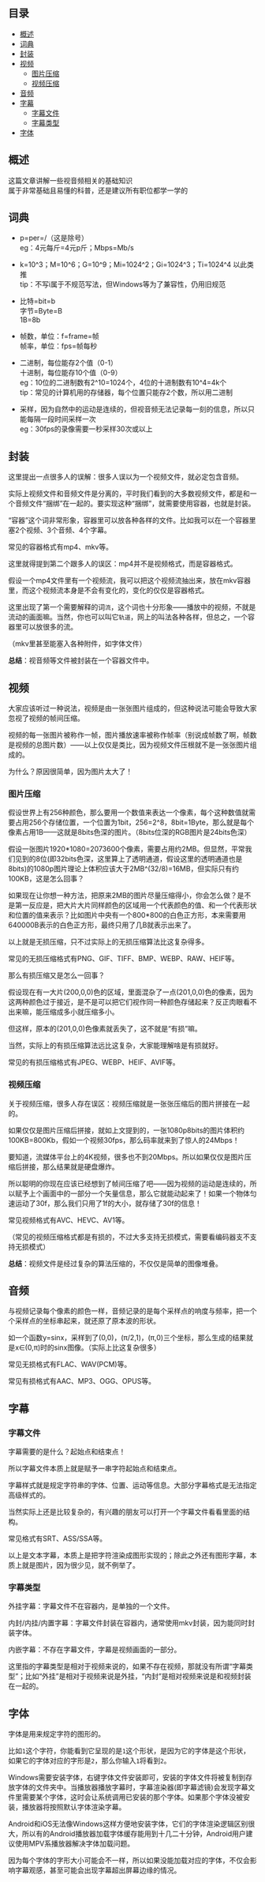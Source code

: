 ## 目录
* [概述](https://github.com/CheeseAni/Subtitle-Production-Tutorial/tree/main/%5B004%5D%20%E8%A7%86%E9%9F%B3%E9%A2%91%E5%9F%BA%E7%A1%80%E7%9F%A5%E8%AF%86#%E6%A6%82%E8%BF%B0)
* [词典](https://github.com/CheeseAni/Subtitle-Production-Tutorial/tree/main/%5B004%5D%20%E8%A7%86%E9%9F%B3%E9%A2%91%E5%9F%BA%E7%A1%80%E7%9F%A5%E8%AF%86#%E8%AF%8D%E5%85%B8)
* [封装](https://github.com/CheeseAni/Subtitle-Production-Tutorial/tree/main/%5B004%5D%20%E8%A7%86%E9%9F%B3%E9%A2%91%E5%9F%BA%E7%A1%80%E7%9F%A5%E8%AF%86#%E5%B0%81%E8%A3%85)
* [视频](https://github.com/CheeseAni/Subtitle-Production-Tutorial/tree/main/%5B004%5D%20%E8%A7%86%E9%9F%B3%E9%A2%91%E5%9F%BA%E7%A1%80%E7%9F%A5%E8%AF%86#%E8%A7%86%E9%A2%91)
  * [图片压缩](https://github.com/CheeseAni/Subtitle-Production-Tutorial/tree/main/%5B004%5D%20%E8%A7%86%E9%9F%B3%E9%A2%91%E5%9F%BA%E7%A1%80%E7%9F%A5%E8%AF%86#%E5%9B%BE%E7%89%87%E5%8E%8B%E7%BC%A9)
  * [视频压缩](https://github.com/CheeseAni/Subtitle-Production-Tutorial/tree/main/%5B004%5D%20%E8%A7%86%E9%9F%B3%E9%A2%91%E5%9F%BA%E7%A1%80%E7%9F%A5%E8%AF%86#%E8%A7%86%E9%A2%91%E5%8E%8B%E7%BC%A9)
* [音频](https://github.com/CheeseAni/Subtitle-Production-Tutorial/tree/main/%5B004%5D%20%E8%A7%86%E9%9F%B3%E9%A2%91%E5%9F%BA%E7%A1%80%E7%9F%A5%E8%AF%86#%E9%9F%B3%E9%A2%91)
* [字幕](https://github.com/CheeseAni/Subtitle-Production-Tutorial/tree/main/%5B004%5D%20%E8%A7%86%E9%9F%B3%E9%A2%91%E5%9F%BA%E7%A1%80%E7%9F%A5%E8%AF%86#%E5%AD%97%E5%B9%95)
  * [字幕文件](https://github.com/CheeseAni/Subtitle-Production-Tutorial/tree/main/%5B004%5D%20%E8%A7%86%E9%9F%B3%E9%A2%91%E5%9F%BA%E7%A1%80%E7%9F%A5%E8%AF%86#%E5%AD%97%E5%B9%95%E6%96%87%E4%BB%B6)
  * [字幕类型](https://github.com/CheeseAni/Subtitle-Production-Tutorial/tree/main/%5B004%5D%20%E8%A7%86%E9%9F%B3%E9%A2%91%E5%9F%BA%E7%A1%80%E7%9F%A5%E8%AF%86#%E5%AD%97%E5%B9%95%E7%B1%BB%E5%9E%8B)
* [字体](https://github.com/CheeseAni/Subtitle-Production-Tutorial/tree/main/%5B004%5D%20%E8%A7%86%E9%9F%B3%E9%A2%91%E5%9F%BA%E7%A1%80%E7%9F%A5%E8%AF%86#%E5%AD%97%E4%BD%93)



## 概述
这篇文章讲解一些视音频相关的基础知识  
属于非常基础且易懂的科普，还是建议所有职位都学一学的



## 词典
* p=per=/（这是除号）  
  eg：4元每斤=4元p斤；Mbps=Mb/s

* k=10^3；M=10^6；G=10^9；Mi=1024^2；Gi=1024^3；Ti=1024^4  以此类推  
  tip：不写i属于不规范写法，但Windows等为了兼容性，仍用旧规范

* 比特=bit=b  
  字节=Byte=B  
  1B=8b

* 帧数，单位：f=frame=帧  
  帧率，单位：fps=帧每秒

* 二进制，每位能存2个值（0-1）  
  十进制，每位能存10个值（0-9）  
  eg：10位的二进制数有2^10=1024个，4位的十进制数有10^4=4k个  
  tip：常见的计算机用的存储器，每个位置只能存2个数，所以用二进制

* 采样，因为自然中的运动是连续的，但视音频无法记录每一刻的信息，所以只能每隔一段时间采样一次  
  eg：30fps的录像需要一秒采样30次或以上



## 封装
这里提出一点很多人的误解：很多人误以为一个视频文件，就必定包含音频。  

实际上视频文件和音频文件是分离的，平时我们看到的大多数视频文件，都是和一个音频文件“捆绑”在一起的。要实现这种“捆绑”，就需要使用容器，也就是封装。  

“容器”这个词非常形象，容器里可以放各种各样的文件。比如我可以在一个容器里塞2个视频、3个音频、4个字幕。  

常见的容器格式有mp4、mkv等。  

这里就得提到第二个跟多人的误区：mp4并不是视频格式，而是容器格式。  

假设一个mp4文件里有一个视频流，我可以把这个视频流抽出来，放在mkv容器里，而这个视频流本身是不会有变化的，变化的仅仅是容器格式。  

这里出现了第一个需要解释的词`流`，这个词也十分形象——播放中的视频，不就是流动的画面嘛。当然，你也可以叫它`轨道`，网上的叫法各种各样，但总之，一个容器里可以放很多的流。  

（mkv里甚至能塞入各种附件，如字体文件）  

**总结**：视音频等文件被封装在一个容器文件中。  



## 视频

大家应该听过一种说法，视频是由一张张图片组成的，但这种说法可能会导致大家忽视了视频的帧间压缩。  

视频的每一张图片被称作一帧，图片播放速率被称作帧率（别说成帧数了啊，帧数是视频的总图片数）——以上仅仅是类比，因为视频文件压根就不是一张张图片组成的。  

为什么？原因很简单，因为图片太大了！  

### 图片压缩

假设世界上有256种颜色，那么要用一个数值来表达一个像素，每个这种数值就需要占用256个存储位置，一个位置为1bit，256=2^8，8bit=1Byte，那么就是每个像素占用1B——这就是8bits色深的图片。（8bits位深的RGB图片是24bits色深）  

假设一张图片1920\*1080=2073600个像素，需要占用约2MB。但显然，平常我们见到的8位(即32bits色深，这里算上了透明通道，假设这里的透明通道也是8bits)的1080p图片理论上体积应该大于2MB^(32/8)=16MB，但实际只有约100KB，这是怎么回事？  

如果现在让你想一种方法，把原来2MB的图片尽量压缩得小，你会怎么做？是不是第一反应是，把大片大片同样颜色的区域用一个代表颜色的值、和一个代表形状和位置的值来表示？比如图片中央有一个800*800的白色正方形，本来需要用640000B表示的白色正方形，最终只用了几B就表示出来了。  

以上就是无损压缩，只不过实际上的无损压缩算法比这复杂得多。  

常见的无损压缩格式有PNG、GIF、TIFF、BMP、WEBP、RAW、HEIF等。  

那么有损压缩又是怎么一回事？  

假设现在有一大片(200,0,0)色的区域，里面混杂了一点(201,0,0)色的像素，因为这两种颜色过于接近，是不是可以把它们视作同一种颜色存储起来？反正肉眼看不出来嘛，能压缩成多小就压缩多小。  

但这样，原本的(201,0,0)色像素就丢失了，这不就是“有损”嘛。  

当然，实际上的有损压缩算法远比这复杂，大家能理解啥是有损就好。  

常见的有损压缩格式有JPEG、WEBP、HEIF、AVIF等。  

### 视频压缩

关于视频压缩，很多人存在误区：视频压缩就是一张张压缩后的图片拼接在一起的。  

如果仅仅是图片压缩后拼接，就如上文提到的，一张1080p8bits的图片体积约100KB=800Kb，假如一个视频30fps，那么码率就来到了惊人的24Mbps！  

要知道，流媒体平台上的4K视频，很多也不到20Mbps。所以如果仅仅是图片压缩后拼接，那么结果就是硬盘爆炸。  

所以聪明的你现在应该已经想到了帧间压缩了吧——因为视频的运动是连续的，所以赋予上个画面中的一部分一个矢量信息，那么它就能动起来了！如果一个物体匀速运动了30f，那么我们只用了1f的大小，就存储了30f的信息！  

常见视频格式有AVC、HEVC、AV1等。  

（常见的视频压缩格式都是有损的，不过大多支持无损模式，需要看编码器支不支持无损模式）  

**总结**：视频文件是经过复杂的算法压缩的，不仅仅是简单的图像堆叠。  



## 音频

与视频记录每个像素的颜色一样，音频记录的是每个采样点的响度与频率，把一个个采样点的坐标串起来，就还原了原本波的形状。  

如一个函数y=sinx，采样到了(0,0)，(π/2,1)，(π,0)三个坐标，那么生成的结果就是x∈(0,π)时的sinx图像。（实际上比这复杂很多）  

常见无损格式有FLAC、WAV(PCM)等。  

常见有损格式有AAC、MP3、OGG、OPUS等。  



## 字幕

### 字幕文件

字幕需要的是什么？起始点和结束点！  

所以字幕文件本质上就是赋予一串字符起始点和结束点。  

字幕样式就是规定字符串的字体、位置、运动等信息。大部分字幕格式是无法指定高级样式的。  

当然实际上还是比较复杂的，有兴趣的朋友可以打开一个字幕文件看看里面的结构。  

常见格式有SRT、ASS/SSA等。  

以上是文本字幕，本质上是把字符渲染成图形实现的；除此之外还有图形字幕，本质上就是图片，因为很少见，就不例举了。  

### 字幕类型

外挂字幕：字幕文件不在容器内，是单独的一个文件。  

内封/内挂/内置字幕：字幕文件封装在容器内，通常使用mkv封装，因为能同时封装字体。  

内嵌字幕：不存在字幕文件，字幕是视频画面的一部分。  

这里指的字幕类型是相对于视频来说的，如果不存在视频，那就没有所谓“字幕类型”；比如“外挂”是相对于视频来说是外挂，“内封”是相对视频来说是和视频封装在一起的。  



## 字体

字体是用来规定字符的图形的。  

比如`1`这个字符，你能看到它呈现的是`1`这个形状，是因为它的字体是这个形状，如果它的字体对应的字形是`2`，那么你输入`1`将看到`2`。  

Windows需要安装字体，右键字体文件安装即可，安装的字体文件将被复制到存放字体的文件夹中。当播放器播放字幕时，字幕渲染器(即字幕滤镜)会发现字幕文件里需要某个字体，这时会让系统调用已安装的那个字体。如果那个字体没被安装，播放器将按照默认字体渲染字幕。  

Android和iOS无法像Windows这样方便地安装字体，它们的字体渲染逻辑区别很大，所以有的Android播放器加载字体缓存能用到十几二十分钟，Android用户建议使用MPV系播放器解决字体加载问题。  

因为每个字体的字形大小可能会不一样，所以如果没能加载对应的字体，不仅会影响字幕观感，甚至可能会出现字幕超出屏幕边缘的情况。  
